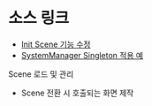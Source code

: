 # 소스 링크
- [Init Scene 기능 수정](../Script/InitScene/InitScene_Init.cs)
- [SystemManager Singleton 적용 예](../Script/Manager/SystemManager.cs)

Scene 로드 및 관리
- Scene 전환 시 호출되는 화면 제작
